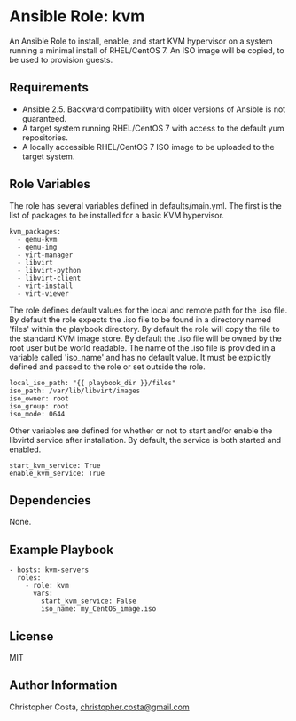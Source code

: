 Ansible Role: kvm
=========

An Ansible Role to install, enable, and start KVM hypervisor on a system running a minimal install of RHEL/CentOS 7.  An ISO image will be copied, to be used to provision guests.

Requirements
------------

* Ansible 2.5. Backward compatibility with older versions of Ansible is not guaranteed.
* A target system running RHEL/CentOS 7 with access to the default yum repositories.
* A locally accessible RHEL/CentOS 7 ISO image to be uploaded to the target system.

Role Variables
--------------

The role has several variables defined in defaults/main.yml.  The first is the list of packages to be installed for a basic KVM hypervisor.

    kvm_packages:
      - qemu-kvm
      - qemu-img
      - virt-manager
      - libvirt
      - libvirt-python
      - libvirt-client
      - virt-install
      - virt-viewer

The role defines default values for the local and remote path for the .iso file.  By default the role expects the .iso file to be found in a directory named 'files' within the playbook directory.  By default the role will copy the file to the standard KVM image store.  By default the .iso file will be owned by the root user but be world readable.  The name of the .iso file is provided in a variable called 'iso_name' and has no default value.  It must be explicitly defined and passed to the role or set outside the role.

    local_iso_path: "{{ playbook_dir }}/files"
    iso_path: /var/lib/libvirt/images
    iso_owner: root
    iso_group: root
    iso_mode: 0644

Other variables are defined for whether or not to start and/or enable the libvirtd service after installation.  By default, the service is both started and enabled.

    start_kvm_service: True
    enable_kvm_service: True

Dependencies
------------

None.

Example Playbook
----------------

    - hosts: kvm-servers
      roles:
        - role: kvm
          vars:
            start_kvm_service: False
            iso_name: my_CentOS_image.iso

License
-------

MIT

Author Information
------------------

Christopher Costa, christopher.costa@gmail.com
